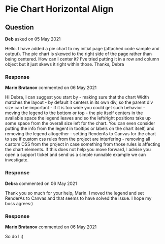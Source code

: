 # Pie Chart Horizontal Align

## Question

**Deb** asked on 05 May 2021

Hello. I have added a pie chart to my initial page (attached code sample and output). The pie chart is skewed to the right side of the page rather than being centered. How can I center it? I've tried putting it in a row and column object but it just skews it right within those. Thanks, Debra

### Response

**Marin Bratanov** commented on 06 May 2021

Hi Debra, I can suggest you start by - making sure that the chart Width matches the layout - by default it centers in its own div, so the parent div size can be important - if it is too wide you could get such behavior - moving the legend to the bottom or top - the pie itself centers in the available space the legend leaves and so the left/right positions take up some space from the overall size left for the chart. You can even consider putting the info from the legent in tooltips or labels on the chart itself, and removing the legend altogether - setting RenderAs to Canvas for the chart to see if custom css rules from the project are interfering - removing all custom CSS from the project in case something from those rules is affecting the chart elements. If this does not help you move forward, I advise you open a support ticket and send us a simple runnable example we can investigate.

### Response

**Debra** commented on 06 May 2021

Thank you so much for your help, Marin. I moved the legend and set RenderAs to Canvas and that seems to have solved the issue. I hope my boss agrees:)

### Response

**Marin Bratanov** commented on 06 May 2021

So do I :)
